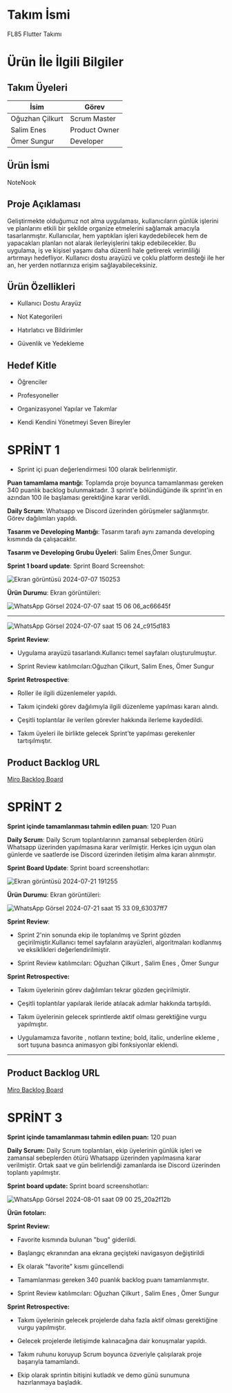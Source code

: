 # Takım İsmi
FL85 Flutter Takımı

# Ürün İle İlgili Bilgiler

## Takım Üyeleri

| İsim              | Görev          |
|-------------------|----------------|
| Oğuzhan Çilkurt   | Scrum Master   |
| Salim Enes        | Product Owner  |
| Ömer Sungur       | Developer      |




## Ürün İsmi
NoteNook

## Proje Açıklaması
Geliştirmekte olduğumuz not alma uygulaması, kullanıcıların günlük işlerini ve planlarını etkili bir şekilde organize etmelerini sağlamak amacıyla tasarlanmıştır. Kullanıcılar, hem yaptıkları işleri kaydedebilecek hem de yapacakları planları not alarak ilerleyişlerini takip edebilecekler. Bu uygulama, iş ve kişisel yaşamı daha düzenli hale getirerek verimliliği artırmayı hedefliyor. Kullanıcı dostu arayüzü ve çoklu platform desteği ile her an, her yerden notlarınıza erişim sağlayabileceksiniz.

## Ürün Özellikleri

- Kullanıcı Dostu Arayüz

- Not Kategorileri

- Hatırlatıcı ve Bildirimler

- Güvenlik ve Yedekleme

## Hedef Kitle

- Öğrenciler

- Profesyoneller

- Organizasyonel Yapılar ve Takımlar

- Kendi Kendini Yönetmeyi Seven Bireyler



# SPRİNT 1
- Sprint içi puan değerlendirmesi 100 olarak belirlenmiştir.
  
**Puan tamamlama mantığı**: Toplamda proje boyunca tamamlanması gereken 340 puanlık backlog bulunmaktadır. 3 sprint'e bölündüğünde ilk sprint'in en azından 100 ile başlaması gerektiğine karar verildi.

**Daily Scrum**: Whatsapp ve Discord üzerinden görüşmeler sağlanmıştır. Görev dağılımları yapıldı.

**Tasarım ve Developing Mantığı**: Tasarım tarafı aynı zamanda developing kısmında da çalışacaktır.
 
**Tasarım ve Developing Grubu Üyeleri**: Salim Enes,Ömer Sungur.

**Sprint 1 board update**: Sprint Board Screenshot: 

![Ekran görüntüsü 2024-07-07 150253](https://github.com/omersungur/Flutter-85/assets/98377968/37b55880-dd19-4637-86cb-26128bbb45d8)

**Ürün Durumu**: Ekran görüntüleri:

![WhatsApp Görsel 2024-07-07 saat 15 06 06_ac66645f](https://github.com/omersungur/Flutter-85/assets/98377968/6c7e5993-382a-4ba6-9d37-c6c8426a4698)

-------------------------------------------------------------------------------------------------------------------------------------------------
![WhatsApp Görsel 2024-07-07 saat 15 06 24_c915d183](https://github.com/omersungur/Flutter-85/assets/98377968/08313856-ff91-4877-be46-e63521b4daed)



 **Sprint Review**:

- Uygulama arayüzü tasarlandı.Kullanıcı temel sayfaları oluşturulmuştur.

- Sprint Review katılımcıları:Oğuzhan Çilkurt, Salim Enes, Ömer Sungur

 **Sprint Retrospective**:
  
- Roller ile ilgili düzenlemeler yapıldı.

- Takım içindeki görev dağılımıyla ilgili düzenleme yapılması kararı alındı.
 
- Çeşitli toplantılar ile verilen görevler hakkında ilerleme kaydedildi.

- Takım üyeleri ile birlikte gelecek Sprint'te yapılması gerekenler tartışılmıştır.

## Product Backlog URL
[Miro Backlog Board](https://miro.com/app/board/uXjVK0jxnr4=/?share_link_id=407553497874)


# SPRİNT 2

**Sprint içinde tamamlanması tahmin edilen puan**: 120 Puan

**Daily Scrum**: Daily Scrum toplantılarının zamansal sebeplerden ötürü Whatsapp üzerinden yapılmasına karar verilmiştir. Herkes için uygun olan günlerde ve saatlerde ise Discord üzerinden iletişim alma kararı alınmıştır.
  
**Sprint Board Update**: Sprint board screenshotları:

![Ekran görüntüsü 2024-07-21 191255](https://github.com/user-attachments/assets/ce14a5ec-736d-4d7c-a6f0-dc111ac04e6e)


 **Ürün Durumu**: Ekran görüntüleri:
  
![WhatsApp Görsel 2024-07-21 saat 15 33 09_63037ff7](https://github.com/user-attachments/assets/95b1c502-ece3-4aeb-8715-70de4738a088)

**Sprint Review**: 
- Sprint 2'nin sonunda ekip ile toplanılmış ve Sprint gözden geçirilmiştir.Kullanıcı temel sayfaların arayüzleri, algoritmaları kodlanmış ve eksiklikleri değerlendirilmiştir. 

- Sprint Review katılımcıları: Oğuzhan Çilkurt , Salim Enes , Ömer Sungur

**Sprint Retrospective:**

  - Takım üyelerinin görev dağılımları tekrar gözden geçirilmiştir.
    
  - Çeşitli toplantılar yapılarak ileride atılacak adımlar hakkında tartışıldı.
 
  - Takım üyelerinin gelecek sprintlerde aktif olması gerektiğine vurgu yapılmıştır.
 
  - Uygulamamıza favorite , notların textine; bold, italic, underline ekleme , sort tuşuna basınca animasyon gibi fonksiyonlar eklendi.
    
---

## Product Backlog URL

[Miro Backlog Board](https://miro.com/app/board/uXjVK0jxnr4=/?share_link_id=407553497874)


# SPRİNT 3
 
 **Sprint içinde tamamlanması tahmin edilen puan:** 120 puan

**Daily Scrum:** Daily Scrum toplantıları, ekip üyelerinin günlük işleri ve zamansal sebeplerden ötürü Whatsapp üzerinden yapılmasına karar verilmiştir. Ortak saat ve gün belirlendiği zamanlarda ise Discord üzerinden toplantı yapılmıştır.

**Sprint board update:** Sprint board screenshotları:

![WhatsApp Görsel 2024-08-01 saat 09 00 25_20a2f12b](https://github.com/user-attachments/assets/f2cc6b28-d56b-4dd7-9add-adbe85b976d3)

**Ürün fotoları:**





**Sprint Review:**

  - Favorite kısmında bulunan "bug" giderildi.
    
  - Başlangıç ekranından ana ekrana geçişteki navigasyon değiştirildi

  - Ek olarak "favorite" kısmı güncellendi
    
  - Tamamlanması gereken 340 puanlık backlog puanı tamamlanmıştır.
    
  - Sprint Review katılımcıları: Oğuzhan Çilkurt , Salim Enes , Ömer Sungur

**Sprint Retrospective:**

  - Takım üyelerinin gelecek projelerde daha fazla aktif olması gerektiğine vurgu yapılmıştır.

  - Gelecek projelerde iletişimde kalınacağına dair konuşmalar yapıldı.

  - Takım ruhunu koruyup Scrum boyunca özveriyle çalışılarak proje başarıyla tamamlandı.

  - Ekip olarak sprintin bitişini kutladık ve demo günü sunumuna hazırlanmaya başladık.
 
  
